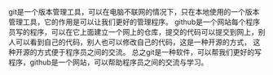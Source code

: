   git是一个版本管理工具，可以在电脑不联网的情况下，只在本地使用的一个版本管理工具，它的作用是可以让我们更好的管理程序。
  github是一个网站每个程序员写的程序，可以在它上面建立一个网上的仓库，提交的代码可以提交到网上，别人可以看到自己的代码，别人也可以修改自己的代码，这是一种开源的方式，
这种开源的方式便于程序员之间的交流。
  总之git是一种软件，可以帮我们更好的写程序，github是一个网站，可以帮助程序员之间的交流与学习。

